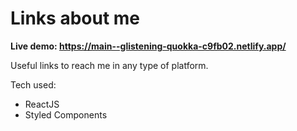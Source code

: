 # Links about me

<b>Live demo: https://main--glistening-quokka-c9fb02.netlify.app/ </b>

Useful links to reach me in any type of platform. 

Tech used: 
<ul>
  <li>ReactJS</li>
  <li>Styled Components</li>


